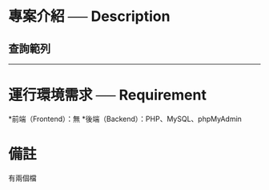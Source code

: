 # 專案介紹 ── Description

## 查詢範列

<hr>

# 運行環境需求 ── Requirement

*前端（Frontend）：無
*後端（Backend）：PHP、MySQL、phpMyAdmin

# 備註

有兩個檔
